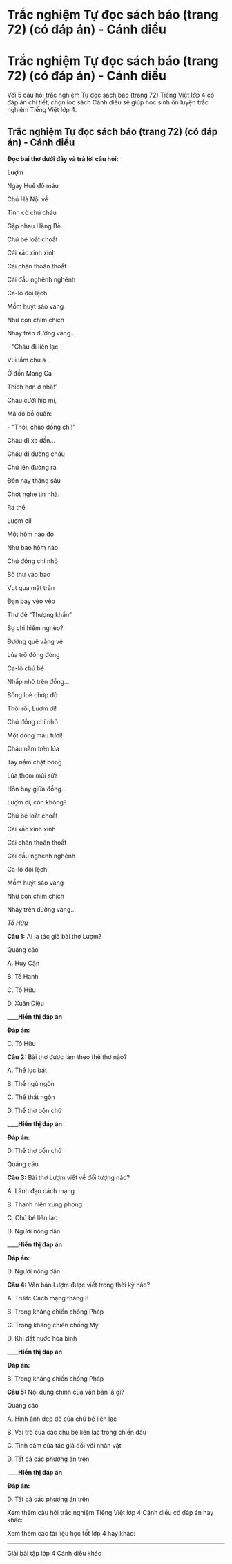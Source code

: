 # Trắc nghiệm Tự đọc sách báo (trang 72) (có đáp án) - Cánh diều

# Trắc nghiệm Tự đọc sách báo (trang 72) (có đáp án) - Cánh diều

Với 5 câu hỏi trắc nghiệm Tự đọc sách báo (trang 72) Tiếng Việt lớp 4 có đáp án chi tiết, chọn lọc sách Cánh diều sẽ giúp học sinh ôn luyện trắc nghiệm Tiếng Việt lớp 4.

## Trắc nghiệm Tự đọc sách báo (trang 72) (có đáp án) - Cánh diều

**Đọc bài thơ dưới đây và trả lời câu hỏi:**

**Lượm**

Ngày Huế đổ máu

Chú Hà Nội về

Tình cờ chú cháu

Gặp nhau Hàng Bè.

Chú bé loắt choắt

Cái xắc xinh xinh

Cái chân thoăn thoắt

Cái đầu nghênh nghênh

Ca-lô đội lệch

Mồm huýt sáo vang

Như con chim chích

Nhảy trên đường vàng...

\- “Cháu đi liên lạc

Vui lắm chú à

Ở đồn Mang Cá

Thích hơn ở nhà!”

Cháu cười híp mí,

Má đỏ bồ quân:

\- “Thôi, chào đồng chí!”

Cháu đi xa dần...

Cháu đi đường cháu

Chú lên đường ra

Đến nay tháng sáu

Chợt nghe tin nhà.

Ra thế

Lượm ơi!

Một hôm nào đó

Như bao hôm nào

Chú đồng chí nhỏ

Bỏ thư vào bao

Vụt qua mặt trận

Đạn bay vèo vèo

Thư đề “Thượng khẩn”

Sợ chi hiểm nghèo?

Đường quê vắng vẻ

Lúa trổ đòng đòng

Ca-lô chú bé

Nhấp nhô trên đồng...

Bỗng loè chớp đỏ

Thôi rồi, Lượm ơi!

Chú đồng chí nhỏ

Một dòng máu tươi!

Cháu nằm trên lúa

Tay nắm chặt bông

Lúa thơm mùi sữa

Hồn bay giữa đồng...

Lượm ơi, còn không?

Chú bé loắt choắt

Cái xắc xinh xinh

Cái chân thoăn thoắt

Cái đầu nghênh nghênh

Ca-lô đội lệch

Mồm huýt sáo vang

Như con chim chích

Nhảy trên đường vàng...

_Tố Hữu_

**Câu 1:** Ai là tác giả bài thơ Lượm?

Quảng cáo

A. Huy Cận

B. Tế Hanh

C. Tố Hữu

D. Xuân Diệu

____**Hiển thị đáp án**

**Đáp án:**

C. Tố Hữu

**Câu 2:** Bài thơ được làm theo thể thơ nào?

A. Thể lục bát

B. Thể ngũ ngôn

C. Thể thất ngôn

D. Thể thơ bốn chữ

____**Hiển thị đáp án**

**Đáp án:**

D. Thể thơ bốn chữ

Quảng cáo

**Câu 3:** Bài thơ Lượm viết về đối tượng nào?

A. Lãnh đạo cách mạng

B. Thanh niên xung phong

C. Chú bé liên lạc

D. Người nông dân

____**Hiển thị đáp án**

**Đáp án:**

D. Người nông dân

**Câu 4:** Văn bản Lượm được viết trong thời kỳ nào?

A. Trước Cách mạng tháng 8

B. Trong kháng chiến chống Pháp

C. Trong kháng chiến chống Mỹ

D. Khi đất nước hòa bình

____**Hiển thị đáp án**

**Đáp án:**

B. Trong kháng chiến chống Pháp

**Câu 5:** Nội dung chính của văn bản là gì?

Quảng cáo

A. Hình ảnh đẹp đẽ của chú bé liên lạc

B. Vai trò của các chú bé liên lạc trong chiến đấu

C. Tình cảm của tác giả đối với nhân vật

D. Tất cả các phương án trên

____**Hiển thị đáp án**

**Đáp án:**

D. Tất cả các phương án trên

Xem thêm câu hỏi trắc nghiệm Tiếng Việt lớp 4 Cánh diều có đáp án hay khác:

Xem thêm các tài liệu học tốt lớp 4 hay khác:

* * *

Giải bài tập lớp 4 Cánh diều khác
